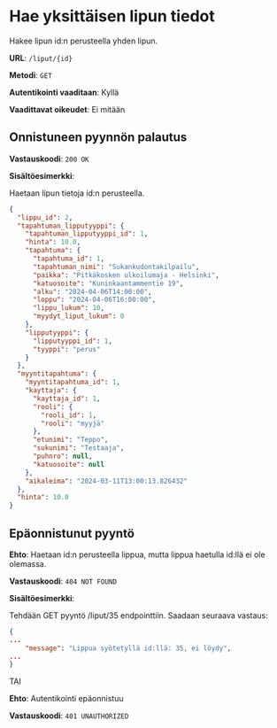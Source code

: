 # Hae yksittäisen lipun tiedot

Hakee lipun id:n perusteella yhden lipun.

**URL**: `/liput/{id}`

**Metodi**: `GET`

**Autentikointi vaaditaan**: Kyllä

**Vaadittavat oikeudet**: Ei mitään

## Onnistuneen pyynnön palautus

**Vastauskoodi**: `200 OK`

**Sisältöesimerkki**:

Haetaan lipun tietoja id:n perusteella.

```json
{
  "lippu_id": 2,
  "tapahtuman_lipputyyppi": {
    "tapahtuman_lipputyyppi_id": 1,
    "hinta": 10.0,
    "tapahtuma": {
      "tapahtuma_id": 1,
      "tapahtuman_nimi": "Sukankudontakilpailu",
      "paikka": "Pitkäkosken ulkoilumaja - Helsinki",
      "katuosoite": "Kuninkaantammentie 19",
      "alku": "2024-04-06T14:00:00",
      "loppu": "2024-04-06T16:00:00",
      "lippu_lukum": 10,
      "myydyt_liput_lukum": 0
    },
    "lipputyyppi": {
      "lipputyyppi_id": 1,
      "tyyppi": "perus"
    }
  },
  "myyntitapahtuma": {
    "myyntitapahtuma_id": 1,
    "kayttaja": {
      "kayttaja_id": 1,
      "rooli": {
        "rooli_id": 1,
        "rooli": "myyjä"
      },
      "etunimi": "Teppo",
      "sukunimi": "Testaaja",
      "puhnro": null,
      "katuosoite": null
    },
    "aikaleima": "2024-03-11T13:00:13.826432"
  },
  "hinta": 10.0
}
```

## Epäonnistunut pyyntö

**Ehto**: Haetaan id:n perusteella lippua, mutta lippua haetulla id:llä ei ole olemassa.

**Vastauskoodi**: `404 NOT FOUND`

**Sisältöesimerkki**:

Tehdään GET pyyntö /liput/35 endpointtiin. Saadaan seuraava vastaus:

```json
{
...
    "message": "Lippua syötetyllä id:llä: 35, ei löydy",
...
}
```


TAI

__Ehto__: Autentikointi epäonnistuu

__Vastauskoodi__: `401 UNAUTHORIZED`

